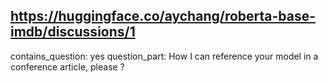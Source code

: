 ## https://huggingface.co/aychang/roberta-base-imdb/discussions/1

contains_question: yes
question_part: How I can reference your model in a conference article, please ?